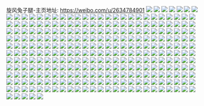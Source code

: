 旋风兔子腿-主页地址: https://weibo.com/u/2634784901 
![](https://wx4.sinaimg.cn/mw2000/9d0ba085ly1h91e5o201mj229z31cu0x.jpg) 
![](https://wx4.sinaimg.cn/mw2000/9d0ba085ly1h91e5rz86oj22c0340qv6.jpg) 
![](https://wx4.sinaimg.cn/mw2000/9d0ba085ly1h91e5teiplj21qe2b7x6p.jpg) 
![](https://wx4.sinaimg.cn/mw2000/9d0ba085ly1h91e5ucew8j228u2ztqv6.jpg) 
![](https://wx4.sinaimg.cn/mw2000/9d0ba085ly1h91e5vhahgj21wq2jnnpe.jpg) 
![](https://wx4.sinaimg.cn/mw2000/9d0ba085ly1h91e5lgg93j22c0340nph.jpg) 
![](https://wx4.sinaimg.cn/mw2000/9d0ba085ly1h91e5wsqnuj22c0340x6s.jpg) 
![](https://wx4.sinaimg.cn/mw2000/9d0ba085ly1h91e5q15m3j22802yonpe.jpg) 
![](https://wx4.sinaimg.cn/mw2000/9d0ba085ly1h91e5x8spaj20mi0u0dmx.jpg) 
![](https://wx4.sinaimg.cn/mw2000/9d0ba085ly1h91e6f4iudj20y119eakz.jpg) 
![](https://wx4.sinaimg.cn/mw2000/9d0ba085ly1h91e6ermwdj225x2vwhdu.jpg) 
![](https://wx4.sinaimg.cn/mw2000/9d0ba085ly1h91e6h9y8oj22802yoqv7.jpg) 
![](https://wx4.sinaimg.cn/mw2000/9d0ba085ly1h7wxeyuv81j22802yo4qr.jpg) 
![](https://wx4.sinaimg.cn/mw2000/9d0ba085ly1h7q2dzm7loj216o1s0qif.jpg) 
![](https://wx4.sinaimg.cn/mw2000/9d0ba085ly1h7mfie5p03j20z41auauz.jpg) 
![](https://wx4.sinaimg.cn/mw2000/9d0ba085ly1h7mfigk92aj21x92kchdu.jpg) 
![](https://wx4.sinaimg.cn/mw2000/9d0ba085ly1h7mficx5fzj225q2vnnpf.jpg) 
![](https://wx4.sinaimg.cn/mw2000/9d0ba085ly1h7kwce1xqoj22802yonpf.jpg) 
![](https://wx4.sinaimg.cn/mw2000/9d0ba085ly1h7kwchc3unj22802yohdv.jpg) 
![](https://wx4.sinaimg.cn/mw2000/9d0ba085ly1h7kwe6vfvgj22802yo7wj.jpg) 
![](https://wx4.sinaimg.cn/mw2000/9d0ba085ly1h754u8g53hj22802yoe83.jpg) 
![](https://wx4.sinaimg.cn/mw2000/9d0ba085ly1h754ud9u7dj22802yohdu.jpg) 
![](https://wx4.sinaimg.cn/mw2000/9d0ba085ly1h754ukcwa6j22802yoqch.jpg) 
![](https://wx4.sinaimg.cn/mw2000/9d0ba085ly1h754tyzi2yj22802yowr7.jpg) 
![](https://wx4.sinaimg.cn/mw2000/9d0ba085ly1h6ojb1cufdj21l81zkqv5.jpg) 
![](https://wx4.sinaimg.cn/mw2000/9d0ba085ly1h6ojb27rncj21l81zkar8.jpg) 
![](https://wx4.sinaimg.cn/mw2000/9d0ba085ly1h6ojb3e3lkj21l81zkao2.jpg) 
![](https://wx4.sinaimg.cn/mw2000/9d0ba085ly1h6ojb422k7j21l81zkx6p.jpg) 
![](https://wx4.sinaimg.cn/mw2000/9d0ba085ly1h60lsyftkmj22802yotl6.jpg) 
![](https://wx4.sinaimg.cn/mw2000/9d0ba085ly1h60lt0lyt6j225b307x6p.jpg) 
![](https://wx4.sinaimg.cn/mw2000/9d0ba085ly1h60lszs06ij21ho1zk1ab.jpg) 
![](https://wx4.sinaimg.cn/mw2000/9d0ba085ly1h5mw6c4g5zj22632w5b2c.jpg) 
![](https://wx4.sinaimg.cn/mw2000/9d0ba085ly1h5mw6e0udij227d2zgkjo.jpg) 
![](https://wx4.sinaimg.cn/mw2000/9d0ba085ly1h4qiv3uwpnj22c0340kjl.jpg) 
![](https://wx4.sinaimg.cn/mw2000/9d0ba085ly1h4qiv5mtylj22c0340kjm.jpg) 
![](https://wx4.sinaimg.cn/mw2000/9d0ba085ly1h4qiv1ai2sj22c03407wj.jpg) 
![](https://wx4.sinaimg.cn/mw2000/9d0ba085ly1h4qiuxndd5j224x2uk4qr.jpg) 
![](https://wx4.sinaimg.cn/mw2000/9d0ba085ly1h4qiuk1cxaj22c0340kjl.jpg) 
![](https://wx4.sinaimg.cn/mw2000/9d0ba085ly1h4qiv23snpj21k622w4qp.jpg) 
![](https://wx4.sinaimg.cn/mw2000/9d0ba085ly1h4qiuldisbj21yj2m1kjl.jpg) 
![](https://wx4.sinaimg.cn/mw2000/9d0ba085ly1h4qiumb9tqj21z42msqv5.jpg) 
![](https://wx4.sinaimg.cn/mw2000/9d0ba085ly1h0hq728gizj20po0bcgns.jpg) 
![](https://wx4.sinaimg.cn/mw2000/9d0ba085ly1h0hq71o3qtj20u01sztbh.jpg) 
![](https://wx4.sinaimg.cn/mw2000/9d0ba085ly1h0hq72vqg4j20ow06ugmj.jpg) 
![](https://wx4.sinaimg.cn/mw2000/9d0ba085ly1h0hq733wa2j20qi0qidio.jpg) 
![](https://wx4.sinaimg.cn/mw2000/9d0ba085ly1gz1h6uybolj223q2thqv6.jpg) 
![](https://wx4.sinaimg.cn/mw2000/9d0ba085ly1gz1h6w2obdj222o2rku0y.jpg) 
![](https://wx4.sinaimg.cn/mw2000/9d0ba085ly1gz1h6xon9xj21t12epb29.jpg) 
![](https://wx4.sinaimg.cn/mw2000/9d0ba085ly1gz1h6ts0gkj22802yoqv7.jpg) 
![](https://wx4.sinaimg.cn/mw2000/9d0ba085ly1gxwwotklraj21a71pjnnw.jpg) 
![](https://wx4.sinaimg.cn/mw2000/9d0ba085ly1gxwwou7z23j21dt1ufkin.jpg) 
![](https://wx4.sinaimg.cn/mw2000/b10c1bc2ly1gxwwlz97wpj208c083t8o.jpg) 
![](https://wx4.sinaimg.cn/mw2000/b10c1bc2ly1gxusb4djqsj208c0850sr.jpg) 
![](https://wx4.sinaimg.cn/mw2000/9d0ba085ly1gxbdmkuokmj20vb15r4io.jpg) 
![](https://wx4.sinaimg.cn/mw2000/9d0ba085ly1gxbd6klhlqj21lr251hdt.jpg) 
![](https://wx4.sinaimg.cn/mw2000/9d0ba085ly1gxbd6ho8mgj21o0280kjl.jpg) 
![](https://wx4.sinaimg.cn/mw2000/9d0ba085ly1gxbd6m4ei4j224v2ui4qq.jpg) 
![](https://wx4.sinaimg.cn/mw2000/9d0ba085ly1gxbd6n9o23j22c0340b2a.jpg) 
![](https://wx4.sinaimg.cn/mw2000/9d0ba085ly1gxbdhgel6qj21o0280b29.jpg) 
![](https://wx4.sinaimg.cn/mw2000/9d0ba085gy1gx3xz59of4j20u0140jz9.jpg) 
![](https://wx4.sinaimg.cn/mw2000/9d0ba085gy1gx3xz7vatyj20u0140do2.jpg) 
![](https://wx4.sinaimg.cn/mw2000/9d0ba085gy1gx3y0uysrej20tu13u7al.jpg) 
![](https://wx4.sinaimg.cn/mw2000/9d0ba085gy1gx3xz5ym3xj20u0140474.jpg) 
![](https://wx4.sinaimg.cn/mw2000/9d0ba085gy1gx3xz6nl13j20u01407bm.jpg) 
![](https://wx4.sinaimg.cn/mw2000/9d0ba085gy1gx3xz4mny2j20tu13uq86.jpg) 
![](https://wx4.sinaimg.cn/mw2000/9d0ba085ly1gwzvxxwj0lj22c0340npd.jpg) 
![](https://wx4.sinaimg.cn/mw2000/002SjhUFly1gv2jqa6vcoj61p329gqv602.jpg) 
![](https://wx4.sinaimg.cn/mw2000/002SjhUFly1gv2jq92lxxj61oh28nkjl02.jpg) 
![](https://wx4.sinaimg.cn/mw2000/9d0ba085ly1gv2jqgstpuj22c03404qw.jpg) 
![](https://wx4.sinaimg.cn/mw2000/9d0ba085ly1gv2jqisujoj224u2ugnpf.jpg) 
![](https://wx4.sinaimg.cn/mw2000/002SjhUFly1gv2jqlslm4j626m2wu4qs02.jpg) 
![](https://wx4.sinaimg.cn/mw2000/002SjhUFly1gv2jqmekn5j61dz1un7r802.jpg) 
![](https://wx4.sinaimg.cn/mw2000/002SjhUFly1guptxp6mquj60u0140jyz02.jpg) 
![](https://wx4.sinaimg.cn/mw2000/002SjhUFly1guptxry4zxj60u0140gra02.jpg) 
![](https://wx4.sinaimg.cn/mw2000/9d0ba085ly1guptxrmgehj20u0140ak3.jpg) 
![](https://wx4.sinaimg.cn/mw2000/002SjhUFly1guptxou0o5j60u0140k3002.jpg) 
![](https://wx4.sinaimg.cn/mw2000/9d0ba085ly1guptxrc8nzj20u014010w.jpg) 
![](https://wx4.sinaimg.cn/mw2000/002SjhUFly1guptxqn3d9j60u0140dny02.jpg) 
![](https://wx4.sinaimg.cn/mw2000/002SjhUFly1guptxpl7m0j60u014ednc02.jpg) 
![](https://wx4.sinaimg.cn/mw2000/9d0ba085ly1guptxr12zlj20u0140jzu.jpg) 
![](https://wx4.sinaimg.cn/mw2000/002SjhUFly1guptxpvvftj60u0140qaa02.jpg) 
![](https://wx4.sinaimg.cn/mw2000/002SjhUFly1guju5c2s6kj61ty2fxe8302.jpg) 
![](https://wx4.sinaimg.cn/mw2000/002SjhUFly1guju5fw9t4j61z92n0e8102.jpg) 
![](https://wx4.sinaimg.cn/mw2000/002SjhUFly1guju5gbj6kj60tz10t14h02.jpg) 
![](https://wx4.sinaimg.cn/mw2000/002SjhUFly1guju5ek5i1j62802you0y02.jpg) 
![](https://wx4.sinaimg.cn/mw2000/002SjhUFly1gtocv5cwwuj62802yoe8302.jpg) 
![](https://wx4.sinaimg.cn/mw2000/002SjhUFly1gtocv2a1fej62c03407wh02.jpg) 
![](https://wx4.sinaimg.cn/mw2000/9d0ba085ly1gsdet5fbi7j22802yox6q.jpg) 
![](https://wx4.sinaimg.cn/mw2000/9d0ba085ly1gsdet3nv0qj22282qykjl.jpg) 
![](https://wx4.sinaimg.cn/mw2000/9d0ba085ly1gsdet84j0rj22802yo4qr.jpg) 
![](https://wx4.sinaimg.cn/mw2000/9d0ba085ly1gsdet9eaotj21se2dvh2v.jpg) 
![](https://wx4.sinaimg.cn/mw2000/9d0ba085ly1gs7is81b7yj222v2rt4qs.jpg) 
![](https://wx4.sinaimg.cn/mw2000/9d0ba085ly1gs7is9wqqlj22322s3b2b.jpg) 
![](https://wx4.sinaimg.cn/mw2000/9d0ba085ly1gs7isbq2dhj21yg2ly7wj.jpg) 
![](https://wx4.sinaimg.cn/mw2000/9d0ba085ly1gs7isco4kqj20q10ypk15.jpg) 
![](https://wx4.sinaimg.cn/mw2000/9d0ba085ly1gs7iseah2zj224a2tqu0y.jpg) 
![](https://wx4.sinaimg.cn/mw2000/9d0ba085ly1gs7is4zw1hj22c0340u11.jpg) 
![](https://wx4.sinaimg.cn/mw2000/9d0ba085ly1gs7isgivpxj21qq2bn4qr.jpg) 
![](https://wx4.sinaimg.cn/mw2000/9d0ba085ly1gs7ishlcztj21yp2m9hdu.jpg) 
![](https://wx4.sinaimg.cn/mw2000/002SjhUFly1gs7isj2xd8j62c0340b2c02.jpg) 
![](https://wx4.sinaimg.cn/mw2000/9d0ba085ly1gs0apnr0d0j22582uz4d3.jpg) 
![](https://wx4.sinaimg.cn/mw2000/9d0ba085ly1gs0aoxr1guj22c0340e83.jpg) 
![](https://wx4.sinaimg.cn/mw2000/9d0ba085ly1gs0ap0sf96j22c0340x6p.jpg) 
![](https://wx4.sinaimg.cn/mw2000/002SjhUFly1gs0ap594cwj62c03404qq02.jpg) 
![](https://wx4.sinaimg.cn/mw2000/9d0ba085ly1gs0ap7nvdej22c0340b2a.jpg) 
![](https://wx4.sinaimg.cn/mw2000/9d0ba085ly1gs0aqjsz6qj21yu2mg4qq.jpg) 
![](https://wx4.sinaimg.cn/mw2000/9d0ba085ly1gr7swk5mstj22c0340u0y.jpg) 
![](https://wx4.sinaimg.cn/mw2000/9d0ba085ly1gr7sx5w0oaj22802yob2e.jpg) 
![](https://wx4.sinaimg.cn/mw2000/9d0ba085ly1gr7swcfeoij22802yob2e.jpg) 
![](https://wx4.sinaimg.cn/mw2000/9d0ba085ly1gr7swg3u80j228y2zyqv5.jpg) 
![](https://wx4.sinaimg.cn/mw2000/9d0ba085ly1gqazzqxhq5j20u20u24qp.jpg) 
![](https://wx4.sinaimg.cn/mw2000/9d0ba085ly1gqb08zsqg4j20tu13u7wh.jpg) 
![](https://wx4.sinaimg.cn/mw2000/9d0ba085ly1gqb08z6m46j20u01407uo.jpg) 
![](https://wx4.sinaimg.cn/mw2000/9d0ba085ly1gqb0909lp2j20u013ye81.jpg) 
![](https://wx4.sinaimg.cn/mw2000/9d0ba085ly1gqazzs4ftoj20po0y9apm.jpg) 
![](https://wx4.sinaimg.cn/mw2000/9d0ba085ly1gqb090vho7j20tw13w7wh.jpg) 
![](https://wx4.sinaimg.cn/mw2000/9d0ba085ly1gqb0926kgvj22bv2bv1l0.jpg) 
![](https://wx4.sinaimg.cn/mw2000/9d0ba085ly1gqb092y5jcj20u013ykjl.jpg) 
![](https://wx4.sinaimg.cn/mw2000/9d0ba085ly1gp7nj1l39jj20ln0sv0ws.jpg) 
![](https://wx4.sinaimg.cn/mw2000/9d0ba085ly1gnyp7gcku4j21r72c9b2a.jpg) 
![](https://wx4.sinaimg.cn/mw2000/9d0ba085ly1gnyp7e54s4j22662w9npe.jpg) 
![](https://wx4.sinaimg.cn/mw2000/9d0ba085ly1gmxp48l1vjj228f1ob7wi.jpg) 
![](https://wx4.sinaimg.cn/mw2000/9d0ba085ly1gmc3ru51shj21x82kaqv6.jpg) 
![](https://wx4.sinaimg.cn/mw2000/9d0ba085ly1gmc3rvkzuyj21x72ka7wj.jpg) 
![](https://wx4.sinaimg.cn/mw2000/9d0ba085ly1gmc3rska6jj21yw2mib2b.jpg) 
![](https://wx4.sinaimg.cn/mw2000/9d0ba085ly1gmc3s0w2wxj21l61l64qr.jpg) 
![](https://wx4.sinaimg.cn/mw2000/9d0ba085ly1glzaequyy7j22802yo4qr.jpg) 
![](https://wx4.sinaimg.cn/mw2000/9d0ba085ly1glzaep2ef1j22802yob2b.jpg) 
![](https://wx4.sinaimg.cn/mw2000/9d0ba085ly1glktx62qldj22802yob2b.jpg) 
![](https://wx4.sinaimg.cn/mw2000/9d0ba085ly1glktx7f18ej22802804qr.jpg) 
![](https://wx4.sinaimg.cn/mw2000/9d0ba085ly1gldz43z39zj21ov295jx6.jpg) 
![](https://wx4.sinaimg.cn/mw2000/9d0ba085ly1gl8a46lwpnj21xk2kre83.jpg) 
![](https://wx4.sinaimg.cn/mw2000/9d0ba085ly1gl8a485dcjj222u2rshdv.jpg) 
![](https://wx4.sinaimg.cn/mw2000/9d0ba085ly1gl8a4v0tnuj22802yox6s.jpg) 
![](https://wx4.sinaimg.cn/mw2000/9d0ba085ly1gl8a4b6rroj222l2rgnpd.jpg) 
![](https://wx4.sinaimg.cn/mw2000/9d0ba085ly1gl8a4dfj66j216o1kub29.jpg) 
![](https://wx4.sinaimg.cn/mw2000/9d0ba085ly1gl8a4wrrzaj225o2vlu10.jpg) 
![](https://wx4.sinaimg.cn/mw2000/9d0ba085ly1gl2atfic7oj22802yonpf.jpg) 
![](https://wx4.sinaimg.cn/mw2000/9d0ba085ly1gl2atde7tjj221w2qi1ky.jpg) 
![](https://wx4.sinaimg.cn/mw2000/9d0ba085ly1gl2athfwxgj22802you0x.jpg) 
![](https://wx4.sinaimg.cn/mw2000/9d0ba085ly1gl2atjal5oj223r2t1npe.jpg) 
![](https://wx4.sinaimg.cn/mw2000/9d0ba085ly1gkhtvxn91kj221x2qknpe.jpg) 
![](https://wx4.sinaimg.cn/mw2000/9d0ba085ly1gkhtvz6c3aj22802yo1ky.jpg) 
![](https://wx4.sinaimg.cn/mw2000/9d0ba085ly1gk1he4xtezj224o2u9qv6.jpg) 
![](https://wx4.sinaimg.cn/mw2000/9d0ba085ly1gk1hedjehbj22c02c0e82.jpg) 
![](https://wx4.sinaimg.cn/mw2000/9d0ba085ly1gk1he3q5cij21ul2gsqv5.jpg) 
![](https://wx4.sinaimg.cn/mw2000/9d0ba085ly1gk1he6pt6jj221i2q1u0y.jpg) 
![](https://wx4.sinaimg.cn/mw2000/9d0ba085ly1gk1hecg5d1j20u0140k1v.jpg) 
![](https://wx4.sinaimg.cn/mw2000/9d0ba085ly1gk1he7nqtyj21wo2jke82.jpg) 
![](https://wx4.sinaimg.cn/mw2000/9d0ba085ly1gk1he99yvdj21yd2lt4qr.jpg) 
![](https://wx4.sinaimg.cn/mw2000/9d0ba085ly1gk1hebwy2yj22802yob2d.jpg) 
![](https://wx4.sinaimg.cn/mw2000/9d0ba085ly1gk1heeiwndj22bv2bvnpe.jpg) 
![](https://wx4.sinaimg.cn/mw2000/9d0ba085ly1gjguldecckj22c0340hdt.jpg) 
![](https://wx4.sinaimg.cn/mw2000/9d0ba085ly1gjgulf7l2wj22c0340b29.jpg) 
![](https://wx4.sinaimg.cn/mw2000/9d0ba085ly1gjgulh7rsnj22c0340npd.jpg) 
![](https://wx4.sinaimg.cn/mw2000/9d0ba085ly1gjgulj03toj222r2ro7wh.jpg) 
![](https://wx4.sinaimg.cn/mw2000/9d0ba085ly1gjarzb178cj22802yonpg.jpg) 
![](https://wx4.sinaimg.cn/mw2000/9d0ba085ly1gjarzeo87lj21n726yu0x.jpg) 
![](https://wx4.sinaimg.cn/mw2000/9d0ba085ly1gjarz262csj221c1j07wi.jpg) 
![](https://wx4.sinaimg.cn/mw2000/9d0ba085ly1gjarzgdzysj22yo280e84.jpg) 
![](https://wx4.sinaimg.cn/mw2000/9d0ba085ly1gizv26ml0kj21mc1mcb29.jpg) 
![](https://wx4.sinaimg.cn/mw2000/9d0ba085ly1gizv27f0irj21mb1mbhdt.jpg) 
![](https://wx4.sinaimg.cn/mw2000/9d0ba085ly1gilliskr52j22802yo4qs.jpg) 
![](https://wx4.sinaimg.cn/mw2000/9d0ba085ly1gid9a4f7mlj21mc25s1ky.jpg) 
![](https://wx4.sinaimg.cn/mw2000/9d0ba085ly1gid9a3ku0lj21mc25sx6p.jpg) 
![](https://wx4.sinaimg.cn/mw2000/9d0ba085ly1gid9a522rmj21mc25skjl.jpg) 
![](https://wx4.sinaimg.cn/mw2000/9d0ba085ly1gid9a5q8ixj21mc25su0x.jpg) 
![](https://wx4.sinaimg.cn/mw2000/9d0ba085ly1ght4gtjobmj20u0140qic.jpg) 
![](https://wx4.sinaimg.cn/mw2000/9d0ba085ly1ght4gtsaxzj20u00u046h.jpg) 
![](https://wx4.sinaimg.cn/mw2000/9d0ba085ly1ght4gud2u3j20u00u07e6.jpg) 
![](https://wx4.sinaimg.cn/mw2000/9d0ba085ly1ght4gu5n4gj20u0140to1.jpg) 
![](https://wx4.sinaimg.cn/mw2000/9d0ba085ly1ghaoh82vsqj21at4vkb2b.jpg) 
![](https://wx4.sinaimg.cn/mw2000/9d0ba085ly1ghaoh68h5qj20yo6kyx6q.jpg) 
![](https://wx4.sinaimg.cn/mw2000/9d0ba085ly1ghaoh924qqj214k5mob2a.jpg) 
![](https://wx4.sinaimg.cn/mw2000/9d0ba085ly1ggysljswihj227y27yqss.jpg) 
![](https://wx4.sinaimg.cn/mw2000/9d0ba085ly1ggyslk874fj20n00pi42l.jpg) 
![](https://wx4.sinaimg.cn/mw2000/9d0ba085ly1ggysll4jdsj222g22gkjl.jpg) 
![](https://wx4.sinaimg.cn/mw2000/9d0ba085ly1ggyslivzvmj2280280kjn.jpg) 
![](https://wx4.sinaimg.cn/mw2000/9d0ba085ly1ggyslm2cjej21eb1ebqqk.jpg) 
![](https://wx4.sinaimg.cn/mw2000/9d0ba085ly1ggyslr5ga4j22802yo7ws.jpg) 
![](https://wx4.sinaimg.cn/mw2000/9d0ba085ly1ggysls7qrlj20re0ytn3z.jpg) 
![](https://wx4.sinaimg.cn/mw2000/9d0ba085ly1ggysltqhe2j23402c0hdt.jpg) 
![](https://wx4.sinaimg.cn/mw2000/9d0ba085ly1ggyslwtz6qj21sh29u4qr.jpg) 
![](https://wx4.sinaimg.cn/mw2000/9d0ba085ly1gg9v2xynhwj22dp1s91ky.jpg) 
![](https://wx4.sinaimg.cn/mw2000/9d0ba085ly1gg9v2zdcjkj22q721nqv7.jpg) 
![](https://wx4.sinaimg.cn/mw2000/9d0ba085ly1gfvmsdz2s0j21qt3mub29.jpg) 
![](https://wx4.sinaimg.cn/mw2000/9d0ba085ly1gfvms9226aj21wj3bx7wi.jpg) 
![](https://wx4.sinaimg.cn/mw2000/9d0ba085ly1gfvmsnd9l3j21s33k77wj.jpg) 
![](https://wx4.sinaimg.cn/mw2000/9d0ba085ly1gfs91pqmt4j216o1ku7wh.jpg) 
![](https://wx4.sinaimg.cn/mw2000/9d0ba085ly1gfs91rgvgqj21mc25skjm.jpg) 
![](https://wx4.sinaimg.cn/mw2000/9d0ba085ly1gfs91qcqlyj225q1mbb29.jpg) 
![](https://wx4.sinaimg.cn/mw2000/9d0ba085ly1gfs91sihzuj21mc25skjm.jpg) 
![](https://wx4.sinaimg.cn/mw2000/9d0ba085ly1gfr130wvjoj21xc2kehdu.jpg) 
![](https://wx4.sinaimg.cn/mw2000/9d0ba085ly1gfr12zc49gj20zm1bl4kb.jpg) 
![](https://wx4.sinaimg.cn/mw2000/9d0ba085ly1gfl8zdzfoyj22c02c04qq.jpg) 
![](https://wx4.sinaimg.cn/mw2000/9d0ba085ly1gfk4mb5kmjj21cn1cnkjd.jpg) 
![](https://wx4.sinaimg.cn/mw2000/9d0ba085ly1gfk4mcm8n7j21mc25s4qq.jpg) 
![](https://wx4.sinaimg.cn/mw2000/9d0ba085ly1gfk4md76jnj2107107ar9.jpg) 
![](https://wx4.sinaimg.cn/mw2000/9d0ba085ly1gfk4m9xxhuj21hi1zcb29.jpg) 
![](https://wx4.sinaimg.cn/mw2000/9d0ba085ly1gffg9oe17uj20n01bx4hc.jpg) 
![](https://wx4.sinaimg.cn/mw2000/9d0ba085ly1gffg9qguipj22792xou0x.jpg) 
![](https://wx4.sinaimg.cn/mw2000/9d0ba085ly1gffg9m3ms0j21nd3ugkjm.jpg) 
![](https://wx4.sinaimg.cn/mw2000/9d0ba085ly1gffg9u3i29j22uh24rx6p.jpg) 
![](https://wx4.sinaimg.cn/mw2000/9d0ba085ly1gffgg3do3oj221y2qmhdt.jpg) 
![](https://wx4.sinaimg.cn/mw2000/9d0ba085ly1gffgga5tktj22c0340qv6.jpg) 
![](https://wx4.sinaimg.cn/mw2000/9d0ba085ly1gfezmedc3kj23402c01kz.jpg) 
![](https://wx4.sinaimg.cn/mw2000/9d0ba085gy1gf91ypan57j226f26fhdw.jpg) 
![](https://wx4.sinaimg.cn/mw2000/9d0ba085gy1gf91yri0btj221y2qlhdu.jpg) 
![](https://wx4.sinaimg.cn/mw2000/9d0ba085gy1gf91ymtr6sj22yt284u0y.jpg) 
![](https://wx4.sinaimg.cn/mw2000/9d0ba085gy1gf91ysnh2cj21hj1zd1kx.jpg) 
![](https://wx4.sinaimg.cn/mw2000/9d0ba085ly1gf0e02fahzj22802yob2c.jpg) 
![](https://wx4.sinaimg.cn/mw2000/9d0ba085ly1gf0e05qnyzj22c0340hdx.jpg) 
![](https://wx4.sinaimg.cn/mw2000/9d0ba085ly1gf0e08otn2j216o1kuu0x.jpg) 
![](https://wx4.sinaimg.cn/mw2000/9d0ba085ly1gf0e2hpwywj22rl22p4qr.jpg) 
![](https://wx4.sinaimg.cn/mw2000/9d0ba085ly1gf0e0cyl40j21y22lfu0y.jpg) 
![](https://wx4.sinaimg.cn/mw2000/9d0ba085ly1gf0e0fjv0rj22p820ub2a.jpg) 
![](https://wx4.sinaimg.cn/mw2000/9d0ba085ly1gf0e0psbqjj22802yokjo.jpg) 
![](https://wx4.sinaimg.cn/mw2000/9d0ba085ly1gf0e0u7g95j221p2qau0y.jpg) 
![](https://wx4.sinaimg.cn/mw2000/9d0ba085ly1gf0e1ydht4j222a2r01kz.jpg) 
![](https://wx4.sinaimg.cn/mw2000/9d0ba085ly1geuk9ynrv3j22802yohdw.jpg) 
![](https://wx4.sinaimg.cn/mw2000/9d0ba085ly1geuk9ss8m0j21yy2mlb2b.jpg) 
![](https://wx4.sinaimg.cn/mw2000/9d0ba085ly1geuka28mmpj22492tob2a.jpg) 
![](https://wx4.sinaimg.cn/mw2000/9d0ba085ly1geukfxfhvlj21pa29ukjm.jpg) 
![](https://wx4.sinaimg.cn/mw2000/9d0ba085ly1gel57wrfr7j21mc1mce81.jpg) 
![](https://wx4.sinaimg.cn/mw2000/9d0ba085ly1gel57u07k9j21mb1mb1kx.jpg) 
![](https://wx4.sinaimg.cn/mw2000/9d0ba085ly1gefmdit4p9j225q1mb1kx.jpg) 
![](https://wx4.sinaimg.cn/mw2000/9d0ba085ly1gefmdhfmfhj21mc25s7wh.jpg) 
![](https://wx4.sinaimg.cn/mw2000/9d0ba085ly1gefmdk0a5lj21mb25q7wh.jpg) 
![](https://wx4.sinaimg.cn/mw2000/9d0ba085ly1gefmdl0gkdj225q1mb4qp.jpg) 
![](https://wx4.sinaimg.cn/mw2000/9d0ba085ly1gefmdmv426j225s1mcu0x.jpg) 
![](https://wx4.sinaimg.cn/mw2000/9d0ba085ly1gefmdqlsasj22c0340qv8.jpg) 
![](https://wx4.sinaimg.cn/mw2000/9d0ba085ly1gefmdso6mjj21mb25q7wh.jpg) 
![](https://wx4.sinaimg.cn/mw2000/9d0ba085ly1gefmdvfm8nj21mb25qqv5.jpg) 
![](https://wx4.sinaimg.cn/mw2000/9d0ba085ly1gefmdty400j20n01pcb1o.jpg) 
![](https://wx4.sinaimg.cn/mw2000/9d0ba085ly1ge8pjib6cvj221t21tb2a.jpg) 
![](https://wx4.sinaimg.cn/mw2000/9d0ba085ly1ge8pjkfq3xj21yg1yg4qq.jpg) 
![](https://wx4.sinaimg.cn/mw2000/9d0ba085ly1ge8pjo4yumj21xz1xz1kz.jpg) 
![](https://wx4.sinaimg.cn/mw2000/9d0ba085ly1ge8pjpynh2j21x31x3x6p.jpg) 
![](https://wx4.sinaimg.cn/mw2000/9d0ba085ly1gdw3732s58j22c0340kjn.jpg) 
![](https://wx4.sinaimg.cn/mw2000/9d0ba085ly1gdw37cjwxoj22c0340kjn.jpg) 
![](https://wx4.sinaimg.cn/mw2000/9d0ba085ly1gdrxnkh68hj20u0140hdt.jpg) 
![](https://wx4.sinaimg.cn/mw2000/9d0ba085ly1gdrxnlc48uj21400u0kjl.jpg) 
![](https://wx4.sinaimg.cn/mw2000/9d0ba085ly1gdrbyogv4lj22802yo1kz.jpg) 
![](https://wx4.sinaimg.cn/mw2000/9d0ba085ly1gdrbyrccs9j21y02lc4qr.jpg) 
![](https://wx4.sinaimg.cn/mw2000/9d0ba085ly1gdrbyt4lwxj21vc2lf4qq.jpg) 
![](https://wx4.sinaimg.cn/mw2000/9d0ba085ly1gdrbym45rtj22802yoqv7.jpg) 
![](https://wx4.sinaimg.cn/mw2000/9d0ba085ly1gdnc4nvbbej22802you0y.jpg) 
![](https://wx4.sinaimg.cn/mw2000/9d0ba085ly1gdnc4v4ad0j22802yo4qt.jpg) 
![](https://wx4.sinaimg.cn/mw2000/9d0ba085ly1gdnc4zaenwj23402c0u0y.jpg) 
![](https://wx4.sinaimg.cn/mw2000/9d0ba085ly1gdnc4k6cqwj20jv0i2tad.jpg) 
![](https://wx4.sinaimg.cn/mw2000/9d0ba085ly1gdgwhsslwzj21y72lm4qq.jpg) 
![](https://wx4.sinaimg.cn/mw2000/9d0ba085ly1gdgwhrp1h2j21vz2iox6p.jpg) 
![](https://wx4.sinaimg.cn/mw2000/9d0ba085ly1gdct8unybnj21zt2nru0y.jpg) 
![](https://wx4.sinaimg.cn/mw2000/9d0ba085ly1gdct8wnnm5j21z82mwb2b.jpg) 
![](https://wx4.sinaimg.cn/mw2000/9d0ba085ly1gd12sihrwxj22bv2bvb2a.jpg) 
![](https://wx4.sinaimg.cn/mw2000/9d0ba085ly1gd12smx3tjj22bv2bv7wi.jpg) 
![](https://wx4.sinaimg.cn/mw2000/9d0ba085ly1gcy94ieqfvj20u00u0e14.jpg) 
![](https://wx4.sinaimg.cn/mw2000/9d0ba085ly1gcy9407426j20tu0tuahy.jpg) 
![](https://wx4.sinaimg.cn/mw2000/9d0ba085ly1gcddieyivoj22m41ylx6q.jpg) 
![](https://wx4.sinaimg.cn/mw2000/9d0ba085ly1gcaz2kw9atj220m2ose82.jpg) 
![](https://wx4.sinaimg.cn/mw2000/9d0ba085ly1gcaz2m7o9nj225d2v64qr.jpg) 
![](https://wx4.sinaimg.cn/mw2000/9d0ba085ly1gcaz2ninb7j22802yox6q.jpg) 
![](https://wx4.sinaimg.cn/mw2000/9d0ba085ly1gcaz2jox7dj22802you0y.jpg) 
![](https://wx4.sinaimg.cn/mw2000/9d0ba085ly1gc4fowon70j21mc25sb29.jpg) 
![](https://wx4.sinaimg.cn/mw2000/9d0ba085ly1gbkuca6635j21t82eykjl.jpg) 
![](https://wx4.sinaimg.cn/mw2000/9d0ba085ly1gbkuc971t3j21zy2nyu0x.jpg) 
![](https://wx4.sinaimg.cn/mw2000/9d0ba085ly1gbkucayuy2j21ug2gpe81.jpg) 
![](https://wx4.sinaimg.cn/mw2000/9d0ba085ly1gbh2sx6b6xj21mc25se81.jpg) 
![](https://wx4.sinaimg.cn/mw2000/9d0ba085ly1gbh2syob58j21mc25se81.jpg) 
![](https://wx4.sinaimg.cn/mw2000/9d0ba085ly1gb3ite3hvbj22802yoe83.jpg) 
![](https://wx4.sinaimg.cn/mw2000/9d0ba085ly1gb3itg6ulgj22802yo7wk.jpg) 
![](https://wx4.sinaimg.cn/mw2000/9d0ba085ly1gb3ithtl0yj22802yoe82.jpg) 
![](https://wx4.sinaimg.cn/mw2000/9d0ba085ly1gawgd66hwyj22yo280u0z.jpg) 
![](https://wx4.sinaimg.cn/mw2000/9d0ba085ly1gawgd49wl2j22yo2804qs.jpg) 
![](https://wx4.sinaimg.cn/mw2000/9d0ba085ly1gatqd79lzwj21xc2kgu0y.jpg) 
![](https://wx4.sinaimg.cn/mw2000/9d0ba085ly1gatqd8qkq6j22802yox6q.jpg) 
![](https://wx4.sinaimg.cn/mw2000/9d0ba085ly1gatqd5un35j22802yo1kz.jpg) 
![](https://wx4.sinaimg.cn/mw2000/9d0ba085ly1gatqdbj8osj22802yo4qr.jpg) 
![](https://wx4.sinaimg.cn/mw2000/9d0ba085ly1gatqdcrpz8j22802yo7wj.jpg) 
![](https://wx4.sinaimg.cn/mw2000/9d0ba085ly1gatqde7garj22802yox6q.jpg) 
![](https://wx4.sinaimg.cn/mw2000/9d0ba085ly1gatqdfb1t3j22802yonpe.jpg) 
![](https://wx4.sinaimg.cn/mw2000/9d0ba085ly1gatqdglxyaj223u2t61kz.jpg) 
![](https://wx4.sinaimg.cn/mw2000/9d0ba085ly1gatqdhpqprj220x2p7x6q.jpg) 
![](https://wx4.sinaimg.cn/mw2000/9d0ba085ly1garhhnkk4fj20u0140e81.jpg) 
![](https://wx4.sinaimg.cn/mw2000/9d0ba085ly1g9csdwsyb7j21ho1zkkjl.jpg) 
![](https://wx4.sinaimg.cn/mw2000/9d0ba085ly1g9csdr6hflj21bu1rsb29.jpg) 
![](https://wx4.sinaimg.cn/mw2000/9d0ba085ly1g8d1iyhvjjj212k1lub29.jpg) 
